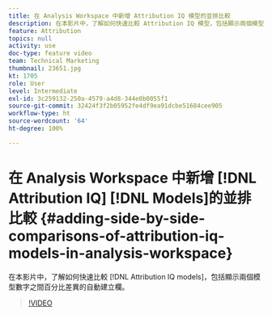 ```yaml
---
title: 在 Analysis Workspace 中新增 Attribution IQ 模型的並排比較
description: 在本影片中，了解如何快速比較 Attribution IQ 模型，包括顯示兩個模型數字之間百分比差異的自動建立欄。
feature: Attribution
topics: null
activity: use
doc-type: feature video
team: Technical Marketing
thumbnail: 23651.jpg
kt: 1705
role: User
level: Intermediate
exl-id: 3c259132-250a-4579-a4d8-344e0b0055f1
source-git-commit: 32424f3f2b05952fe4df9ea91dcbe51684cee905
workflow-type: ht
source-wordcount: '64'
ht-degree: 100%

---
```


# 在 Analysis Workspace 中新增 [!DNL Attribution IQ] [!DNL Models]的並排比較 {#adding-side-by-side-comparisons-of-attribution-iq-models-in-analysis-workspace}

在本影片中，了解如何快速比較 [!DNL Attribution IQ models]，包括顯示兩個模型數字之間百分比差異的自動建立欄。

>[!VIDEO](https://video.tv.adobe.com/v/23651/?quality=12)
